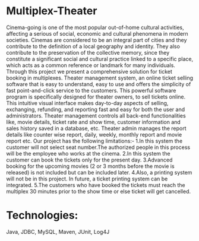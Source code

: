 # Multiplex-Theater
Cinema-going is one of the most popular out-of-home cultural activities, affecting a serious of social, economic and cultural phenomena in modern societies. 
Cinemas are considered to be an integral part of cities and they contribute to the definition of a local geography and identity. 
They also contribute to the preservation of the collective memory, since they constitute a significant social and cultural practice linked to a specific place, which    acts as a common reference or landmark for many individuals. 
Through this project we present a comprehensive solution for ticket booking in multiplexes. 
Theater management system, an online ticket selling software that is easy to understand, easy to use and offers the simplicity of fast point-and-click service to the customers.
This powerful software program is specifically designed for theater owners, to sell tickets online. 
This intuitive visual interface makes day-to-day aspects of selling, exchanging, refunding, and reporting fast and easy for both the user and administrators. 
Theater management controls all back-end functionalities like, movie details, ticket rate and show time, customer information and sales history saved in a database, etc. 
Theater admin manages the report details like counter wise report, daily, weekly, monthly report and movie report etc. 
Our project has the following limitations:- 
1.In this system the customer will not select seat number.The authorized people in this process will be the employee who works at the cinema. 
2.In this system the customer can book the tickets only for the present day.
3.Advanced booking for the upcoming movies (2 or 3 months before the movie is released) is not included but can be included later. 
4.Also, a printing system will not be in this project. In future, a ticket printing system can be integrated. 
5.The customers who have booked the tickets must reach the multiplex 30 minutes prior to the show time or else ticket will get cancelled.
# Technologies:
 Java, JDBC, MySQL, Maven, JUnit, Log4J
